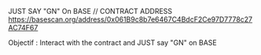 JUST SAY "GN" On BASE // CONTRACT ADDRESS https://basescan.org/address/0x061B9c8b7e6467C4BdcF2Ce97D7778c27AC74F67


Objectif : Interact with the contract and JUST say "GN" on BASE
